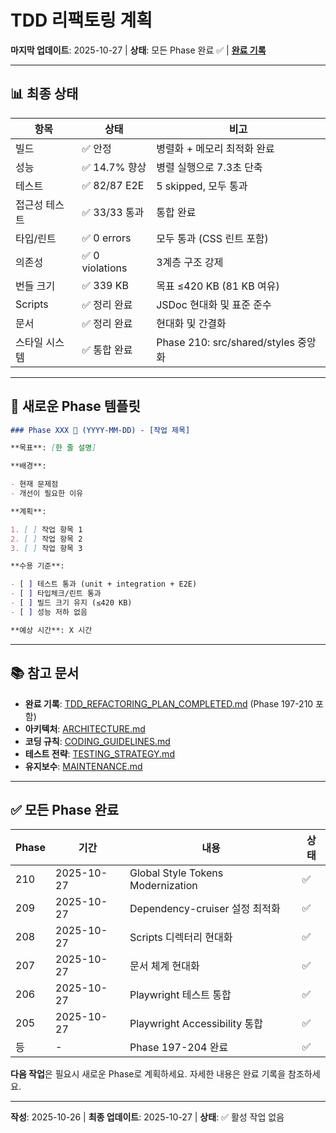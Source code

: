 # TDD 리팩토링 계획

**마지막 업데이트**: 2025-10-27 | **상태**: 모든 Phase 완료 ✅ |
**[완료 기록](./TDD_REFACTORING_PLAN_COMPLETED.md)**

---

## 📊 최종 상태

| 항목          | 상태            | 비고                                |
| ------------- | --------------- | ----------------------------------- |
| 빌드          | ✅ 안정         | 병렬화 + 메모리 최적화 완료         |
| 성능          | ✅ 14.7% 향상   | 병렬 실행으로 7.3초 단축            |
| 테스트        | ✅ 82/87 E2E    | 5 skipped, 모두 통과                |
| 접근성 테스트 | ✅ 33/33 통과   | 통합 완료                           |
| 타입/린트     | ✅ 0 errors     | 모두 통과 (CSS 린트 포함)           |
| 의존성        | ✅ 0 violations | 3계층 구조 강제                     |
| 번들 크기     | ✅ 339 KB       | 목표 ≤420 KB (81 KB 여유)           |
| Scripts       | ✅ 정리 완료    | JSDoc 현대화 및 표준 준수           |
| 문서          | ✅ 정리 완료    | 현대화 및 간결화                    |
| 스타일 시스템 | ✅ 통합 완료    | Phase 210: src/shared/styles 중앙화 |

---

## 📝 새로운 Phase 템플릿

```markdown
### Phase XXX 🔄 (YYYY-MM-DD) - [작업 제목]

**목표**: [한 줄 설명]

**배경**:

- 현재 문제점
- 개선이 필요한 이유

**계획**:

1. [ ] 작업 항목 1
2. [ ] 작업 항목 2
3. [ ] 작업 항목 3

**수용 기준**:

- [ ] 테스트 통과 (unit + integration + E2E)
- [ ] 타입체크/린트 통과
- [ ] 빌드 크기 유지 (≤420 KB)
- [ ] 성능 저하 없음

**예상 시간**: X 시간
```

---

## 📚 참고 문서

- **완료 기록**:
  [TDD_REFACTORING_PLAN_COMPLETED.md](./TDD_REFACTORING_PLAN_COMPLETED.md)
  (Phase 197-210 포함)
- **아키텍처**: [ARCHITECTURE.md](./ARCHITECTURE.md)
- **코딩 규칙**: [CODING_GUIDELINES.md](./CODING_GUIDELINES.md)
- **테스트 전략**: [TESTING_STRATEGY.md](./TESTING_STRATEGY.md)
- **유지보수**: [MAINTENANCE.md](./MAINTENANCE.md)

---

## ✅ 모든 Phase 완료

| Phase | 기간       | 내용                              | 상태 |
| ----- | ---------- | --------------------------------- | ---- |
| 210   | 2025-10-27 | Global Style Tokens Modernization | ✅   |
| 209   | 2025-10-27 | Dependency-cruiser 설정 최적화    | ✅   |
| 208   | 2025-10-27 | Scripts 디렉터리 현대화           | ✅   |
| 207   | 2025-10-27 | 문서 체계 현대화                  | ✅   |
| 206   | 2025-10-27 | Playwright 테스트 통합            | ✅   |
| 205   | 2025-10-27 | Playwright Accessibility 통합     | ✅   |
| 등    | -          | Phase 197-204 완료                | ✅   |

**다음 작업**은 필요시 새로운 Phase로 계획하세요. 자세한 내용은 완료 기록을
참조하세요.

---

**작성**: 2025-10-26 | **최종 업데이트**: 2025-10-27 | **상태**: ✅ 활성 작업
없음
